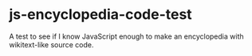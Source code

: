 # js-encyclopedia-code-test
A test to see if I know JavaScript enough to make an encyclopedia with wikitext-like source code.
